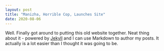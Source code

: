```yaml
---
layout: post
title: "Manizha, Horrible Cop, Launches Site"
date: 2020-08-06
---
```


Well. Finally got around to putting this old website together.
Neat thing about it - powered by [Jekyll](http://jekyllrb.com) and I can use Markdown to author my posts. 
It actually is a lot easier than I thought it was going to be.
